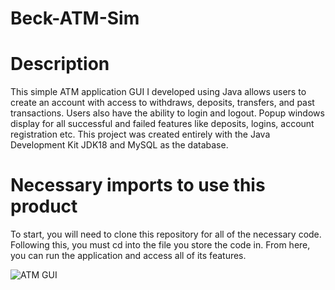 # Beck-ATM-Sim

# Description
This simple ATM application GUI I developed using Java allows users to create an account with access to withdraws, deposits, transfers, and past transactions. Users also have the ability to login and logout. Popup windows display for all successful and failed features like deposits, logins, account registration etc. This project was created entirely with the Java Development Kit JDK18 and MySQL as the database. 

# Necessary imports to use this product
To start, you will need to clone this repository for all of the necessary code. Following this, you must cd into the file you store the code in. From here, you can run the application and access all of its features. 


![ATM GUI](https://github.com/Evan-Beck/Beck-ATM-Sim/assets/80939374/c1c44b67-912c-4362-8899-4d6444f5f82e)
